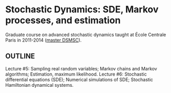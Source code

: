 # Stochastic Dynamics: SDE, Markov processes, and estimation

Graduate course on advanced stochastic dynamics taught at École Centrale Paris in 2011-2014 ([master DSMSC](http://www.parisetudiant.com/etudiant/orientation/formation/ecole-centrale-supelec/sciences-appliquees-dynamique-structures-materiaux-systemes-couples.html)).

## OUTLINE
Lecture #5: Sampling real random variables; Markov chains and Markov algorithms; Estimation, maximum likelihood.
Lecture #6: Stochastic differential equations (SDE); Numerical simulations of SDE; Stochastic Hamiltonian dynamical systems.
